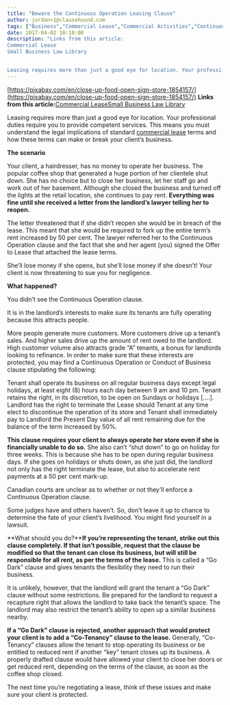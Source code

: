 ```yaml
---
title: "Beware the Continuous Operation Leasing Clause"
author: jordan+1@clausehound.com
tags: ["Business","Commercial Lease","Commercial Activities","Continuous Operation","Natalka"]
date: 2017-04-02 10:10:00
description: "Links from this article:
Commercial Lease
Small Business Law Library


Leasing requires more than just a good eye for location. Your professi..."
---
```


[https://pixabay.com/en/close-up-food-open-sign-store-1854157/](https://pixabay.com/en/close-up-food-open-sign-store-1854157/)
**Links from this article:**[Commercial Lease](https://clausehound.com/legal-contract/16160/#!/document=)[Small Business Law Library](https://clausehound.com/small-business-law-library/)

Leasing requires more than just a good eye for location. Your professional duties require you to provide competent services. This means you must understand the legal implications of standard [commercial lease](https://clausehound.com/legal-contract/16160/#!/document=) terms and how these terms can make or break your client’s business.

 

**The scenario**

Your client, a hairdresser, has no money to operate her business. The popular coffee shop that generated a huge portion of her clientele shut down. She has no choice but to close her business, let her staff go and work out of her basement. Although she closed the business and turned off the lights at the retail location, she continues to pay rent. **Everything was fine until she received a letter from the landlord’s lawyer telling her to reopen.**

The letter threatened that if she didn’t reopen she would be in breach of the lease. This meant that she would be required to fork up the entire term’s rent increased by 50 per cent. The lawyer referred her to the Continuous Operation clause and the fact that she and her agent (you) signed the Offer to Lease that attached the lease terms.

She’ll lose money if she opens, but she’ll lose money if she doesn’t! Your client is now threatening to sue you for negligence.

 

**What happened?**

You didn’t see the Continuous Operation clause.

It is in the landlord’s interests to make sure its tenants are fully operating because this attracts people.

More people generate more customers. More customers drive up a tenant’s sales. And higher sales drive up the amount of rent owed to the landlord. High customer volume also attracts grade “A” tenants, a bonus for landlords looking to refinance. In order to make sure that these interests are protected, you may find a Continuous Operation or Conduct of Business clause stipulating the following:

Tenant shall operate its business on all regular business days except legal holidays, at least eight (8) hours each day between 9 am and 10 pm. Tenant retains the right, in its discretion, to be open on Sundays or holidays [….]. Landlord has the right to terminate the Lease should Tenant at any time elect to discontinue the operation of its store and Tenant shall immediately pay to Landlord the Present Day value of all rent remaining due for the balance of the term increased by 50%.

**This clause requires your client to always operate her store even if she is financially unable to do so.** She also can’t “shut down” to go on holiday for three weeks. This is because she has to be open during regular business days. If she goes on holidays or shuts down, as she just did, the landlord not only has the right terminate the lease, but also to accelerate rent payments at a 50 per cent mark-up.

Canadian courts are unclear as to whether or not they’ll enforce a Continuous Operation clause.

Some judges have and others haven’t. So, don’t leave it up to chance to determine the fate of your client’s livelihood. You might find yourself in a lawsuit.

 

**What should you do?****If you’re representing the tenant, strike out this clause completely. If that isn’t possible, request that the clause be modified so that the tenant can close its business, but will still be responsible for all rent, as per the terms of the lease.** This is called a “Go Dark” clause and gives tenants the flexibility they need to run their business.

It is unlikely, however, that the landlord will grant the tenant a “Go Dark” clause without some restrictions. Be prepared for the landlord to request a recapture right that allows the landlord to take back the tenant’s space. The landlord may also restrict the tenant’s ability to open up a similar business nearby.

**If a “Go Dark” clause is rejected, another approach that would protect your client is to add a “Co-Tenancy” clause to the lease.** Generally, “Co-Tenancy” clauses allow the tenant to stop operating its business or be entitled to reduced rent if another “key” tenant closes up its business. A properly drafted clause would have allowed your client to close her doors or get reduced rent, depending on the terms of the clause, as soon as the coffee shop closed.

The next time you’re negotiating a lease, think of these issues and make sure your client is protected.